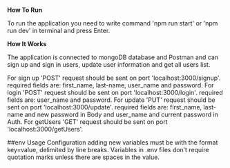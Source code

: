 **How To Run**

To run the application you need to write command 'npm run start' or 'npm run dev' in terminal and press Enter.

**How It Works**

The application is connected to mongoDB database and Postman and can sign up and sign in users, update user information and get all users list.

For sign up 'POST' request should be sent on port 'localhost:3000/signup'. required fields are: first_name, last-name, user_name and password.
For login 'POST' request should be sent on port 'localhost:3000/login'. required fields are: user_name and password.
For update 'PUT' request should be sent on port 'localhost:3000/update'. required fields are: first_name, last-name and new password in Body and user_name and current password in Auth.
For getUsers 'GET' request should be sent on port 'localhost:3000/getUsers'.

##env Usage Configuration
adding new variables must be with the format key=value, delimited by line breaks. Variables in .env files don’t require quotation marks unless there are spaces in the value.
